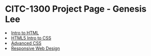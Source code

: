 # CITC-1300 Project Page - Genesis Lee

<li><a href="intro_to_html/index.html">Intro to HTML</a>
  <li><a href="HTML5_intro_to_css/index.html" target="_blank">HTML5 Intro to CSS</a></li>
  <li><a href="adv_css/index.html" target="_blank">Advanced CSS</a></li>
  <li><a href="responsive/index.html" target="_blank">Responsive Web Design</a></li>
</ul>